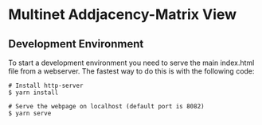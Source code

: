 # Multinet Addjacency-Matrix View

## Development Environment
To start a development environment you need to serve the main index.html file from a webserver. The fastest way to do this is with the following code:

```
# Install http-server
$ yarn install

# Serve the webpage on localhost (default port is 8082)
$ yarn serve

```
